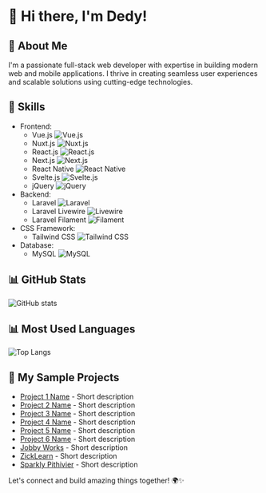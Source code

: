 # 👋 Hi there, I'm Dedy!

## 🚀 About Me
I'm a passionate full-stack web developer with expertise in building modern web and mobile applications. I thrive in creating seamless user experiences and scalable solutions using cutting-edge technologies.

## 💼 Skills
- Frontend:
  - Vue.js ![Vue.js](https://img.shields.io/badge/-Vue.js-4FC08D?logo=vue.js&logoColor=white)
  - Nuxt.js ![Nuxt.js](https://img.shields.io/badge/-Nuxt.js-00C58E?logo=nuxt.js&logoColor=white)
  - React.js ![React.js](https://img.shields.io/badge/-React.js-61DAFB?logo=react&logoColor=white)
  - Next.js ![Next.js](https://img.shields.io/badge/-Next.js-000000?logo=next.js&logoColor=white)
  - React Native ![React Native](https://img.shields.io/badge/-React_Native-61DAFB?logo=react&logoColor=white)
  - Svelte.js ![Svelte.js](https://img.shields.io/badge/-Svelte.js-FF3E00?logo=svelte&logoColor=white)
  - jQuery ![jQuery](https://img.shields.io/badge/-jQuery-0769AD?logo=jquery&logoColor=white)
- Backend:
  - Laravel ![Laravel](https://img.shields.io/badge/-Laravel-FF2D20?logo=laravel&logoColor=white)
  - Laravel Livewire ![Livewire](https://img.shields.io/badge/-Livewire-00B2FF?logo=laravel&logoColor=white)
  - Laravel Filament ![Filament](https://img.shields.io/badge/-Filament-FF2D20?logo=laravel&logoColor=white)
- CSS Framework:
  - Tailwind CSS ![Tailwind CSS](https://img.shields.io/badge/-Tailwind_CSS-38B2AC?logo=tailwind-css&logoColor=white)
- Database:
  - MySQL ![MySQL](https://img.shields.io/badge/-MySQL-4479A1?logo=mysql&logoColor=white)

## 📊 GitHub Stats
![GitHub stats](https://github-readme-stats.vercel.app/api?username=gunkiddedy&show_icons=true&count_private=true&hide=issues,contribs)

## 📊 Most Used Languages
![Top Langs](https://github-readme-stats.vercel.app/api/top-langs/?username=gunkiddedy&layout=compact)

## 🌟 My Sample Projects
- [Project 1 Name](https://hilarious-strudel-9b3ef4.netlify.app/) - Short description
- [Project 2 Name](https://nextjs-dashboard-app-iota.vercel.app/dashboard) - Short description
- [Project 3 Name](https://luminous-caramel-183004.netlify.app/) - Short description
- [Project 4 Name](https://eclectic-truffle-63c162.netlify.app/) - Short description
- [Project 5 Name](https://gallant-shockley-e1cc6f.netlify.app/) - Short description
- [Project 6 Name](https://monumental-torte-23f6aa.netlify.app/) - Short description
- [Jobby Works](https://www.jobby.works/) - Short description
- [ZickLearn](https://www.zicklearn.com/) - Short description
- [Sparkly Pithivier](https://sparkly-pithivier-8b024e.netlify.app/) - Short description

Let's connect and build amazing things together! 🌍✨


